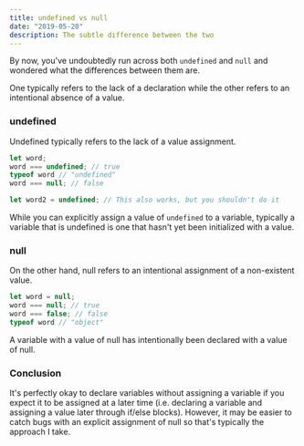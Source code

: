 ```yaml
---
title: undefined vs null
date: "2019-05-20"
description: The subtle difference between the two
---
```


By now, you've undoubtedly run across both <code>undefined</code> and <code>null</code> and wondered what the differences between them are.

One typically refers to the lack of a declaration while the other refers to an intentional absence of a value.

<h3>undefined</h3>

Undefined typically refers to the lack of a value assignment.

```javascript
let word;
word === undefined; // true
typeof word // "undefined"
word === null; // false

let word2 = undefined; // This also works, but you shouldn't do it
```

While you can explicitly assign a value of <code>undefined</code> to a variable, typically a variable that is undefined is one that hasn't yet been initialized with a value.

<h3>null</h3>

On the other hand, null refers to an intentional assignment of a non-existent value.

```javascript
let word = null;
word === null; // true
word === false; // false
typeof word // "object"
```

A variable with a value of null has intentionally been declared with a value of null.

<h3>Conclusion</h3>

It's perfectly okay to declare variables without assigning a variable if you expect it to be assigned at a later time (i.e. declaring a variable and assigning a value later through if/else blocks). However, it may be easier to catch bugs with an explicit assignment of null so that's typically the approach I take.